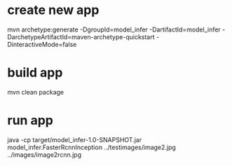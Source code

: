 # create new app
mvn archetype:generate -DgroupId=model_infer -DartifactId=model_infer -DarchetypeArtifactId=maven-archetype-quickstart -DinteractiveMode=false

# build app
mvn clean package

# run app
java -cp target/model_infer-1.0-SNAPSHOT.jar model_infer.FasterRcnnInception ../testimages/image2.jpg ../images/image2rcnn.jpg 